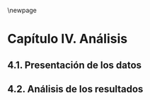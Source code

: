 \newpage

# Capítulo IV. Análisis

## 4.1. Presentación de los datos

## 4.2. Análisis de los resultados
